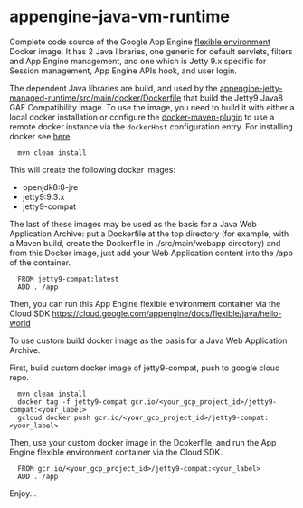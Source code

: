 appengine-java-vm-runtime
=========================

Complete code source of the Google App Engine [flexible environment](https://cloud.google.com/appengine/docs/flexible/) Docker image.
It has 2 Java libraries, one generic for default servlets, filters and App Engine management, and one which is Jetty 9.x specific for Session management, App Engine APIs hook, and user login.

The dependent Java libraries are build, and used by the [appengine-jetty-managed-runtime/src/main/docker/Dockerfile](appengine-jetty-managed-runtime/src/main/docker/Dockerfile) that build the Jetty9 Java8 GAE Compatibility image. To use
the image, you need to build it with either a local docker installation or configure the [docker-maven-plugin](https://github.com/spotify/docker-maven-plugin) to use a remote docker instance via the `dockerHost` configuration entry. For installing docker see [here](https://docs.docker.com/engine/installation/).

      mvn clean install

This will create the following docker images:
 * openjdk8:8-jre
 * jetty9:9.3.x
 * jetty9-compat

The last of these images may be used as the basis for a Java Web Application Archive: put a Dockerfile at the top directory (for example, with a Maven build, create the Dockerfile in ./src/main/webapp directory) and from this Docker image, just add your Web Application content into the /app of the container.

      FROM jetty9-compat:latest
      ADD . /app

Then, you can run this App Engine flexible environment container via the Cloud SDK
https://cloud.google.com/appengine/docs/flexible/java/hello-world

To use custom build docker image as the basis for a Java Web Application Archive.

First, build custom docker image of jetty9-compat, push to google cloud repo.

      mvn clean install
      docker tag -f jetty9-compat gcr.io/<your_gcp_project_id>/jetty9-compat:<your_label>
      gcloud docker push gcr.io/<your_gcp_project_id>/jetty9-compat:<your_label>

Then, use your custom docker image in the Dcokerfile, and run the App Engine flexible environment container via the Cloud SDK.

      FROM gcr.io/<your_gcp_project_id>/jetty9-compat:<your_label>
      ADD . /app

Enjoy...
